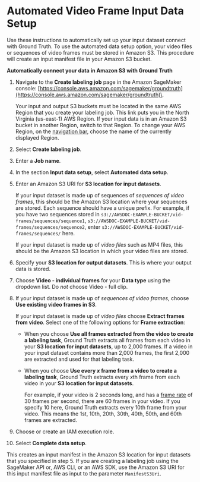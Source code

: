 # Automated Video Frame Input Data Setup<a name="sms-video-automated-data-setup"></a>

Use these instructions to automatically set up your input dataset connect with Ground Truth\. To use the automated data setup option, your video files or sequences of video frames must be stored in Amazon S3\. This procedure will create an input manifest file in your Amazon S3 bucket\. 

**Automatically connect your data in Amazon S3 with Ground Truth**

1. Navigate to the **Create labeling job** page in the Amazon SageMaker console: [https://console.aws.amazon.com/sagemaker/groundtruth](https://console.aws.amazon.com/sagemaker/groundtruth)\. 

   Your input and output S3 buckets must be located in the same AWS Region that you create your labeling job\. This link puts you in the North Virginia \(us\-east\-1\) AWS Region\. If your input data is in an Amazon S3 bucket in another Region, switch to that Region\. To change your AWS Region, on the [navigation bar](https://docs.aws.amazon.com/awsconsolehelpdocs/latest/gsg/getting-started.html#select-region), choose the name of the currently displayed Region\.

1. Select **Create labeling job**\.

1. Enter a **Job name**\. 

1. In the section **Input data setup**, select **Automated data setup**\.

1. Enter an Amazon S3 URI for **S3 location for input datasets**\. 

   If your input dataset is made up of sequences of *sequences of video frames*, this should be the Amazon S3 location where your sequences are stored\. Each sequence should have a unique prefix\. For example, if you have two sequences stored in `s3://AWSDOC-EXAMPLE-BUCKET/vid-frames/sequences/sequence1`, `s3://AWSDOC-EXAMPLE-BUCKET/vid-frames/sequences/sequence2`, enter `s3://AWSDOC-EXAMPLE-BUCKET/vid-frames/sequences/` here\. 

   If your input dataset is made up of *video files* such as MP4 files, this should be the Amazon S3 location in which your video files are stored\. 

1. Specify your **S3 location for output datasets**\. This is where your output data is stored\. 

1. Choose **Video \- individual frames** for your **Data type** using the dropdown list\. Do *not* choose Video \- full clip\. 

1. If your input dataset is made up of *sequences of video frames*, choose **Use existing video frames in S3**\. 

   If your input dataset is made up of *video files* choose **Extract frames from video**\. Select one of the following options for **Frame extraction**:
   + When you choose **Use all frames extracted from the video to create a labeling task**, Ground Truth extracts all frames from each video in your **S3 location for input datasets**, up to 2,000 frames\. If a video in your input dataset contains more than 2,000 frames, the first 2,000 are extracted and used for that labeling task\. 
   + When you choose **Use every *x* frame from a video to create a labeling task**, Ground Truth extracts every *x*th frame from each video in your **S3 location for input datasets**\. 

     For example, if your video is 2 seconds long, and has a [frame rate](https://en.wikipedia.org/wiki/Frame_rate) of 30 frames per second, there are 60 frames in your video\. If you specify 10 here, Ground Truth extracts every 10th frame from your video\. This means the 1st, 10th, 20th, 30th, 40th, 50th, and 60th frames are extracted\. 

1. Choose or create an IAM execution role\. 

1. Select **Complete data setup**\.

This creates an input manifest in the Amazon S3 location for input datasets that you specified in step 5\. If you are creating a labeling job using the SageMaker API or, AWS CLI, or an AWS SDK, use the Amazon S3 URI for this input manifest file as input to the parameter `ManifestS3Uri`\. 